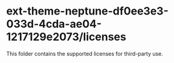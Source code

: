 # ext-theme-neptune-df0ee3e3-033d-4cda-ae04-1217129e2073/licenses

This folder contains the supported licenses for third-party use.

